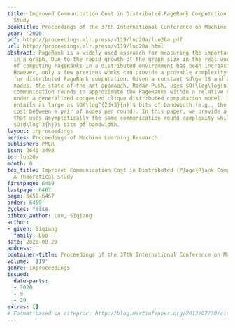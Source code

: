 ```yaml
---
title: Improved Communication Cost in Distributed PageRank Computation – A Theoretical
  Study
booktitle: Proceedings of the 37th International Conference on Machine Learning
year: '2020'
pdf: http://proceedings.mlr.press/v119/luo20a/luo20a.pdf
url: http://proceedings.mlr.press/v119/luo20a.html
abstract: PageRank is a widely used approach for measuring the importance of a node
  in a graph. Due to the rapid growth of the graph size in the real world, the importance
  of computing PageRanks in a distributed environment has been increasingly recognized.
  However, only a few previous works can provide a provable complexity and accuracy
  for distributed PageRank computation. Given a constant $d\ge 1$ and a graph of $n$
  nodes, the state-of-the-art approach, Radar-Push, uses $O(\log\log{n}+\log{d})$
  communication rounds to approximate the PageRanks within a relative error $\Theta(\frac{1}{\log^d{n}})$
  under a generalized congested clique distributed computation model. However, Radar-Push
  entails as large as $O(\log^{2d+3}{n})$ bits of bandwidth (e.g., the communication
  cost between a pair of nodes per round). In this paper, we provide a new algorithm
  that uses asymptotically the same communication round complexity while using only
  $O(d\log^3{n})$ bits of bandwidth.
layout: inproceedings
series: Proceedings of Machine Learning Research
publisher: PMLR
issn: 2640-3498
id: luo20a
month: 0
tex_title: Improved Communication Cost in Distributed {P}age{R}ank Computation {–}
  A Theoretical Study
firstpage: 6459
lastpage: 6467
page: 6459-6467
order: 6459
cycles: false
bibtex_author: Luo, Siqiang
author:
- given: Siqiang
  family: Luo
date: 2020-09-29
address: 
container-title: Proceedings of the 37th International Conference on Machine Learning
volume: '119'
genre: inproceedings
issued:
  date-parts:
  - 2020
  - 9
  - 29
extras: []
# Format based on citeproc: http://blog.martinfenner.org/2013/07/30/citeproc-yaml-for-bibliographies/
---
```

